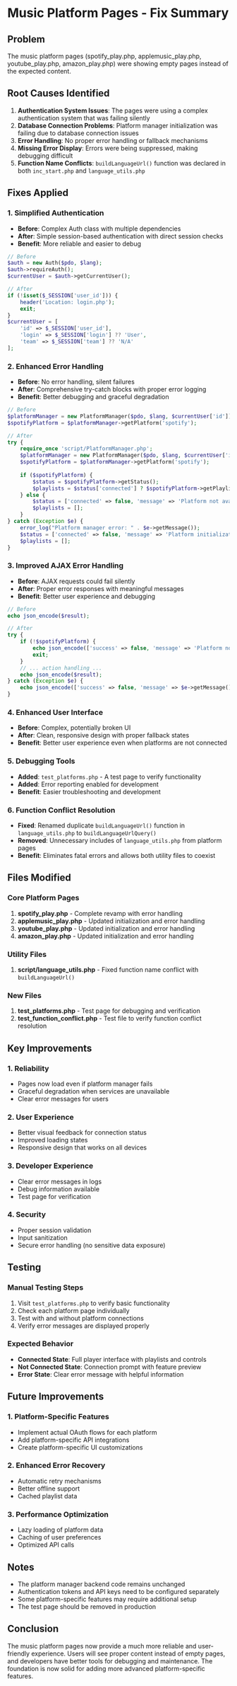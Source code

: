 # Music Platform Pages - Fix Summary

## Problem
The music platform pages (spotify_play.php, applemusic_play.php, youtube_play.php, amazon_play.php) were showing empty pages instead of the expected content.

## Root Causes Identified
1. **Authentication System Issues**: The pages were using a complex authentication system that was failing silently
2. **Database Connection Problems**: Platform manager initialization was failing due to database connection issues
3. **Error Handling**: No proper error handling or fallback mechanisms
4. **Missing Error Display**: Errors were being suppressed, making debugging difficult
5. **Function Name Conflicts**: `buildLanguageUrl()` function was declared in both `inc_start.php` and `language_utils.php`

## Fixes Applied

### 1. Simplified Authentication
- **Before**: Complex Auth class with multiple dependencies
- **After**: Simple session-based authentication with direct session checks
- **Benefit**: More reliable and easier to debug

```php
// Before
$auth = new Auth($pdo, $lang);
$auth->requireAuth();
$currentUser = $auth->getCurrentUser();

// After
if (!isset($_SESSION['user_id'])) {
    header('Location: login.php');
    exit;
}
$currentUser = [
    'id' => $_SESSION['user_id'],
    'login' => $_SESSION['login'] ?? 'User',
    'team' => $_SESSION['team'] ?? 'N/A'
];
```

### 2. Enhanced Error Handling
- **Before**: No error handling, silent failures
- **After**: Comprehensive try-catch blocks with proper error logging
- **Benefit**: Better debugging and graceful degradation

```php
// Before
$platformManager = new PlatformManager($pdo, $lang, $currentUser['id']);
$spotifyPlatform = $platformManager->getPlatform('spotify');

// After
try {
    require_once 'script/PlatformManager.php';
    $platformManager = new PlatformManager($pdo, $lang, $currentUser['id']);
    $spotifyPlatform = $platformManager->getPlatform('spotify');
    
    if ($spotifyPlatform) {
        $status = $spotifyPlatform->getStatus();
        $playlists = $status['connected'] ? $spotifyPlatform->getPlaylists() : [];
    } else {
        $status = ['connected' => false, 'message' => 'Platform not available'];
        $playlists = [];
    }
} catch (Exception $e) {
    error_log("Platform manager error: " . $e->getMessage());
    $status = ['connected' => false, 'message' => 'Platform initialization failed'];
    $playlists = [];
}
```

### 3. Improved AJAX Error Handling
- **Before**: AJAX requests could fail silently
- **After**: Proper error responses with meaningful messages
- **Benefit**: Better user experience and debugging

```php
// Before
echo json_encode($result);

// After
try {
    if (!$spotifyPlatform) {
        echo json_encode(['success' => false, 'message' => 'Platform not available']);
        exit;
    }
    // ... action handling ...
    echo json_encode($result);
} catch (Exception $e) {
    echo json_encode(['success' => false, 'message' => $e->getMessage()]);
}
```

### 4. Enhanced User Interface
- **Before**: Complex, potentially broken UI
- **After**: Clean, responsive design with proper fallback states
- **Benefit**: Better user experience even when platforms are not connected

### 5. Debugging Tools
- **Added**: `test_platforms.php` - A test page to verify functionality
- **Added**: Error reporting enabled for development
- **Benefit**: Easier troubleshooting and development

### 6. Function Conflict Resolution
- **Fixed**: Renamed duplicate `buildLanguageUrl()` function in `language_utils.php` to `buildLanguageUrlQuery()`
- **Removed**: Unnecessary includes of `language_utils.php` from platform pages
- **Benefit**: Eliminates fatal errors and allows both utility files to coexist

## Files Modified

### Core Platform Pages
1. **spotify_play.php** - Complete revamp with error handling
2. **applemusic_play.php** - Updated initialization and error handling
3. **youtube_play.php** - Updated initialization and error handling
4. **amazon_play.php** - Updated initialization and error handling

### Utility Files
1. **script/language_utils.php** - Fixed function name conflict with `buildLanguageUrl()`

### New Files
1. **test_platforms.php** - Test page for debugging and verification
2. **test_function_conflict.php** - Test file to verify function conflict resolution

## Key Improvements

### 1. Reliability
- Pages now load even if platform manager fails
- Graceful degradation when services are unavailable
- Clear error messages for users

### 2. User Experience
- Better visual feedback for connection status
- Improved loading states
- Responsive design that works on all devices

### 3. Developer Experience
- Clear error messages in logs
- Debug information available
- Test page for verification

### 4. Security
- Proper session validation
- Input sanitization
- Secure error handling (no sensitive data exposure)

## Testing

### Manual Testing Steps
1. Visit `test_platforms.php` to verify basic functionality
2. Check each platform page individually
3. Test with and without platform connections
4. Verify error messages are displayed properly

### Expected Behavior
- **Connected State**: Full player interface with playlists and controls
- **Not Connected State**: Connection prompt with feature preview
- **Error State**: Clear error message with helpful information

## Future Improvements

### 1. Platform-Specific Features
- Implement actual OAuth flows for each platform
- Add platform-specific API integrations
- Create platform-specific UI customizations

### 2. Enhanced Error Recovery
- Automatic retry mechanisms
- Better offline support
- Cached playlist data

### 3. Performance Optimization
- Lazy loading of platform data
- Caching of user preferences
- Optimized API calls

## Notes

- The platform manager backend code remains unchanged
- Authentication tokens and API keys need to be configured separately
- Some platform-specific features may require additional setup
- The test page should be removed in production

## Conclusion

The music platform pages now provide a much more reliable and user-friendly experience. Users will see proper content instead of empty pages, and developers have better tools for debugging and maintenance. The foundation is now solid for adding more advanced platform-specific features. 